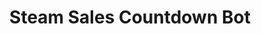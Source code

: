 <h1 align="center"><img href="https://c.tenor.com/zjbXreUb5_YAAAAM/steam.gif" width="30px"> Steam Sales Countdown Bot <img href="https://c.tenor.com/KChHVc7BktYAAAAS/discord-loading.gif" width="30px"></h1>
